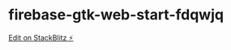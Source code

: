 # firebase-gtk-web-start-fdqwjq

[Edit on StackBlitz ⚡️](https://stackblitz.com/edit/firebase-gtk-web-start-fdqwjq)